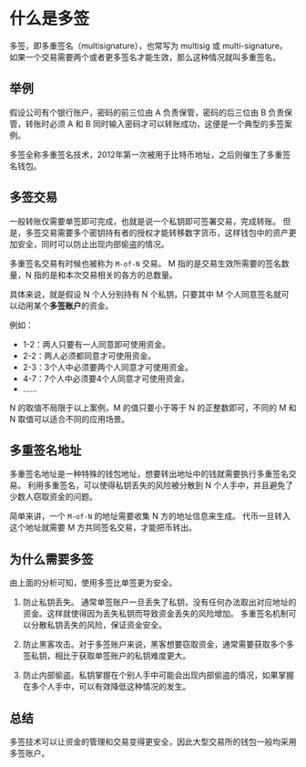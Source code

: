 # 什么是多签

多签，即多重签名（multisignature），也常写为 multisig 或 multi-signature。
如果一个交易需要两个或者更多签名才能生效，那么这种情况就叫多重签名。

## 举例

假设公司有个银行账户，密码的前三位由 A 负责保管，密码的后三位由 B 负责保管，转账时必须 A 和 B 同时输入密码才可以转账成功，这便是一个典型的多签案例。

多签全称多重签名技术，2012年第一次被用于比特币地址，之后则催生了多重签名钱包。

## 多签交易

一般转账仅需要单签即可完成，也就是说一个私钥即可签署交易，完成转账。
但是，多签交易需要多个密钥持有者的授权才能转移数字货币，这样钱包中的资产更加安全，同时可以防止出现内部偷盗的情况。

多重签名交易有时候也被称为 `M-of-N` 交易。
M 指的是交易生效所需要的签名数量，N 指的是和本次交易相关的各方的总数量。

具体来说，就是假设 N 个人分别持有 N 个私钥，只要其中 M 个人同意签名就可以动用某个**多签账户**的资金。

例如：

* 1-2：两人只要有一人同意即可使用资金。
* 2-2：两人必须都同意才可使用资金。
* 2-3：3个人中必须要两个人同意才可使用资金。
* 4-7：7个人中必须要4个人同意才可使用资金。
* ……

N 的取值不局限于以上案例，M 的值只要小于等于 N 的正整数即可，不同的 M 和 N 取值可以适合不同的应用场景。

## 多重签名地址

多重签名地址是一种特殊的钱包地址，想要转出地址中的钱就需要执行多重签名交易。
利用多重签名，可以使得私钥丢失的风险被分散到 N 个人手中，并且避免了少数人窃取资金的问题。

简单来讲，一个 `M-of-N` 的地址需要收集 N 方的地址信息来生成。
代币一旦转入这个地址就需要 M 方共同签名交易，才能把币转出。

## 为什么需要多签

由上面的分析可知，使用多签比单签更为安全。

1. 防止私钥丢失。
通常单签账户一旦丢失了私钥，没有任何办法取出对应地址的资金。这样就使得因为丢失私钥而导致资金丢失的风险增加。
多重签名机制可以分散私钥丢失的风险，保证资金安全。

2. 防止黑客攻击。对于多签账户来说，黑客想要窃取资金，通常需要获取多个多签私钥，相比于获取单签账户的私钥难度更大。

3. 防止内部偷盗。私钥掌握在个别人手中可能会出现内部偷盗的情况，如果掌握在多个人手中，可以有效降低这种情况的发生。

## 总结

多签技术可以让资金的管理和交易变得更安全，因此大型交易所的钱包一般均采用多签账户。
